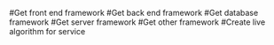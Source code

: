 #Get front end framework
#Get back end framework
#Get database framework
#Get server framework
#Get other framework
#Create live algorithm for service
